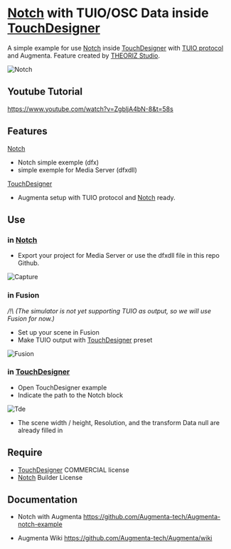 # [Notch](https://www.notch.one/) with TUIO/OSC Data inside [TouchDesigner](https://derivative.ca/download)

A simple example for use [Notch](https://www.notch.one/) inside [TouchDesigner](https://derivative.ca/download) with [TUIO protocol](https://www.tuio.org/?developer) and Augmenta. Feature created by [THEORIZ Studio](https://www.theoriz.com/fr/bienvenue/).

![Notch](https://user-images.githubusercontent.com/64955193/138240148-88059a8d-7a11-4e27-8644-0a5f42511c0c.PNG)

## Youtube Tutorial

https://www.youtube.com/watch?v=ZgbljA4bN-8&t=58s


## Features

[Notch](https://www.notch.one/)
- Notch simple exemple (dfx)
- simple exemple for Media Server (dfxdll)


[TouchDesigner](https://derivative.ca/download)
- Augmenta setup with TUIO protocol and [Notch](https://www.notch.one/) ready.

## Use


### in [Notch](https://www.notch.one/)

- Export your project for Media Server or use the dfxdll file in this repo Github.

![Capture](https://user-images.githubusercontent.com/64955193/138241337-0228d2dc-1a87-4b60-a9a9-23b6dff61613.PNG)


### in Fusion

_/!\ (The simulator is not yet supporting TUIO as output, so we will use Fusion for now.)_

- Set up your scene in Fusion
- Make TUIO output with [TouchDesigner](https://derivative.ca/download) preset

![Fusion](https://user-images.githubusercontent.com/64955193/138240856-ab3e2cb5-39bf-42f9-9cd4-f325b18148af.PNG)





### in [TouchDesigner](https://derivative.ca/download)
- Open TouchDesigner example
- Indicate the path to the Notch block


![Tde](https://user-images.githubusercontent.com/64955193/138238630-9cc8272e-9357-4c3a-8df5-b3f10c87768f.PNG)
 - The scene width / height, Resolution, and the transform Data null are already filled in

## Require
- [TouchDesigner](https://derivative.ca/download) COMMERCIAL license
- [Notch](https://www.notch.one/) Builder License


## Documentation
- Notch with Augmenta
https://github.com/Augmenta-tech/Augmenta-notch-example

- Augmenta Wiki
https://github.com/Augmenta-tech/Augmenta/wiki




